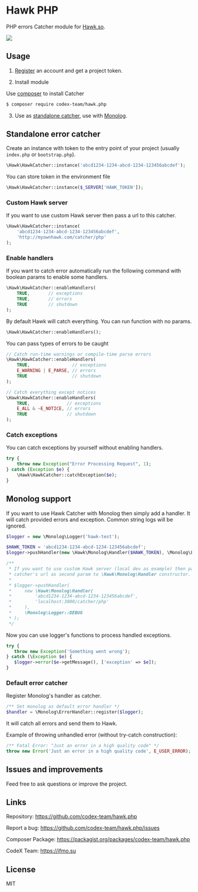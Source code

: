 # Hawk PHP

PHP errors Catcher module for [Hawk.so](https://hawk.so).

![](https://capella.pics/c0fe5eeb-027d-427a-9e0d-b2e1dcaaf303)

## Usage

1. [Register](https://hawk.so/join) an account and get a project token.

2. Install module

Use [composer](https://getcomposer.org) to install Catcher

```bash
$ composer require codex-team/hawk.php
```

3. Use as [standalone catcher](standalone-error-catcher), use with [Monolog](monolog-support).

## Standalone error catcher

Create an instance with token to the entry point of your project (usually `index.php` or `bootstrap.php`).

```php
\Hawk\HawkCatcher::instance('abcd1234-1234-abcd-1234-123456abcdef');
```

You can store token in the environment file

```php
\Hawk\HawkCatcher::instance($_SERVER['HAWK_TOKEN']);
```

### Custom Hawk server

If you want to use custom Hawk server then pass a url to this catcher.

```php
\Hawk\HawkCatcher::instance(
    'abcd1234-1234-abcd-1234-123456abcdef',
    'http://myownhawk.com/catcher/php'
);
```

### Enable handlers

If you want to catch error automatically run the following command with boolean params to enable some handlers.

```php
\Hawk\HawkCatcher::enableHandlers(
    TRUE,       // exceptions
    TRUE,       // errors
    TRUE        // shutdown
);
```

By default Hawk will catch everything. You can run function with no params.

```php
\Hawk\HawkCatcher::enableHandlers();
```

You can pass types of errors to be caught

```php
// Catch run-time warnings or compile-time parse errors
\Hawk\HawkCatcher::enableHandlers(
    TRUE,                // exceptions
    E_WARNING | E_PARSE, // errors
    TRUE                 // shutdown
);
```

```php
// Catch everything except notices
\Hawk\HawkCatcher::enableHandlers(
    TRUE,              // exceptions
    E_ALL & ~E_NOTICE, // errors
    TRUE               // shutdown
);
```

### Catch exceptions

You can catch exceptions by yourself without enabling handlers.

```php
try {
    throw new Exception("Error Processing Request", 1);
} catch (Exception $e) {
    \Hawk\HawkCatcher::catchException($e);
}
```

## Monolog support

If you want to use Hawk Catcher with Monolog then simply add a handler.
It will catch provided errors and exception. Common string logs will be ignored.

```php
$logger = new \Monolog\Logger('hawk-test');

$HAWK_TOKEN = 'abcd1234-1234-abcd-1234-123456abcdef';
$logger->pushHandler(new \Hawk\Monolog\Handler($HAWK_TOKEN), \Monolog\Logger::DEBUG);

/**
 * If you want to use custom Hawk server (local dev as example) then pass
 * catcher's url as second param to \Hawk\Monolog\Handler constructor.
 *
 * $logger->pushHandler(
 *     new \Hawk\Monolog\Handler(
 *         'abcd1234-1234-abcd-1234-123456abcdef',
 *         'localhost:3000/catcher/php'
 *     ),
 *     \Monolog\Logger::DEBUG
 * );
 */
```

Now you can use logger's functions to process handled exceptions.

```php
try {
   throw new Exception('Something went wrong');
} catch (\Exception $e) {
   $logger->error($e->getMessage(), ['exception' => $e]);
}
```

### Default error catcher

Register Monolog's handler as catcher.

```php
/** Set monolog as default error handler */
$handler = \Monolog\ErrorHandler::register($logger);
```

It will catch all errors and send them to Hawk.

Example of throwing unhandled error (without try-catch construction):

```php
/** Fatal Error: "Just an error in a high quality code" */
throw new Error('Just an error in a high quality code', E_USER_ERROR);
```

## Issues and improvements

Feed free to ask questions or improve the project.

## Links

Repository: https://github.com/codex-team/hawk.php

Report a bug: https://github.com/codex-team/hawk.php/issues

Composer Package: https://packagist.org/packages/codex-team/hawk.php

CodeX Team: https://ifmo.su

## License

MIT
